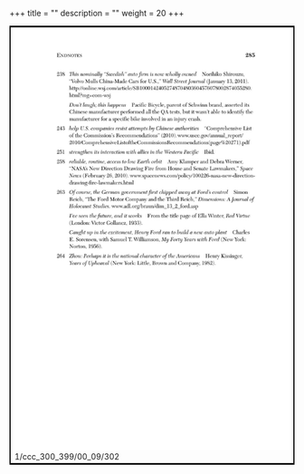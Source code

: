 +++
title = ""
description = ""
weight = 20
+++

<table style="border:2px solid black;max-width:800px;max-height:800px;" 
><tr><td><img class="center-fit-jpg"
src="/jpg_/out_jpg_dbc_302.jpg"  >1/ccc_300_399/00_09/302</img></td></tr></table>